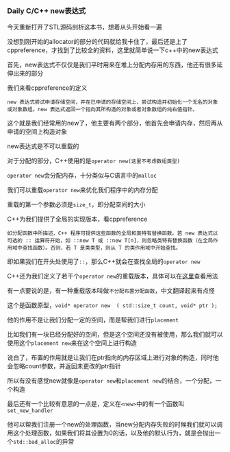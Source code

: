### Daily C/C++ new表达式

今天重新打开了STL源码剖析这本书，想着从头开始看一遍

没想到刚开始的allocator的部分的代码就给我卡住了，最后还是上了cppreference，才找到了比较全的资料，这里就简单说一下c++中的new表达式

首先，new表达式不仅仅是我们平时用来在堆上分配内存用的东西，他还有很多延伸出来的部分

我们来看cppreference的定义

`new 表达式尝试申请存储空间，并在已申请的存储空间上，尝试构造并初始化一个无名的对象或对象数组。new 表达式返回一个指向其所构造的对象或者对象数组的纯右值指针。`

这个就是我们经常用的new了，他主要有两个部分，他首先会申请内存，然后再从申请的空间上构造对象

new表达式是不可以重载的

对于分配的部分，C++使用的是`operator new(这里不考虑数组类型)`

`operator new`会分配内存，十分类似与C语言中的`malloc`

我们可以重载`operator new`来优化我们程序中的内存分配

重载的第一个参数必须是`size_t`，即分配空间的大小

C++为我们提供了全局的实现版本，看cppreference

`如分配函数中所描述，C++ 程序可提供这些函数的全局和类特有替换函数。若 new 表达式以可选的 :: 运算符开始，如 ::new T 或 ::new T[n]，则忽略类特有替换函数（在全局作用域中查找函数）。否则，若 T 是类类型，则从 T 的类作用域中开始查找。`

即如果我们在开头处使用了`::`，那么C++就会在查找全局的`operator new`

C++还为我们定义了若干个`operator new`的重载版本，具体可以在[这里](https://zh.cppreference.com/w/cpp/memory/new/operator_new)查看用法

有一点要说的是，有一种重载版本叫做`不分配布置分配函数`，中文翻译起来有点怪

这个是函数原型，`void* operator new  ( std::size_t count, void* ptr );`

他的作用不是让我们分配一定的空间，而是帮我们进行`placement`

比如我们有一块已经分配好的空间，但是这个空间还没有被使用，那么我们就可以使用这个`placement new`来在这个空间上进行构造

说白了，布置的作用就是让我们在ptr指向的内存区域上进行对象的构造，同时他会忽略count参数，并返回未更改的ptr指针

所以有没有感觉new就像是`operator new`和`placement new`的结合，一个分配，一个构造

最后还有一个比较有意思的一点是，定义在`<new>`中的有一个函数叫`set_new_handler`

他可以帮我们注册一个new的处理函数，当new分配内存失败的时候我们就可以调用这个处理函数，如果我们将其设置为0的话，以及他的默认行为，就是会抛出一个`std::bad_alloc`的异常